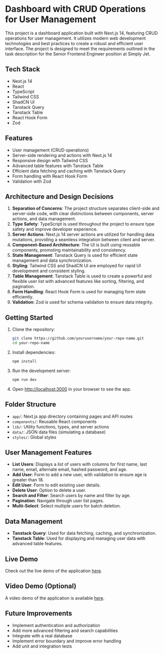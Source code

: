 # Dashboard with CRUD Operations for User Management

This project is a dashboard application built with Next.js 14, featuring CRUD operations for user management. It utilizes modern web development technologies and best practices to create a robust and efficient user interface. The project is designed to meet the requirements outlined in the task description for the Senior Frontend Engineer position at Simply Jet.

## Tech Stack

- Next.js 14
- React
- TypeScript
- Tailwind CSS
- ShadCN UI
- Tanstack Query
- Tanstack Table
- React Hook Form
- Zod

## Features

- User management (CRUD operations)
- Server-side rendering and actions with Next.js 14
- Responsive design with Tailwind CSS
- Advanced table features with Tanstack Table
- Efficient data fetching and caching with Tanstack Query
- Form handling with React Hook Form
- Validation with Zod

## Architecture and Design Decisions

1. **Separation of Concerns**: The project structure separates client-side and server-side code, with clear distinctions between components, server actions, and data management.
2. **Type Safety**: TypeScript is used throughout the project to ensure type safety and improve developer experience.
3. **Server Actions**: Next.js 14 server actions are utilized for handling data mutations, providing a seamless integration between client and server.
4. **Component-Based Architecture**: The UI is built using reusable components, promoting maintainability and consistency.
5. **State Management**: Tanstack Query is used for efficient state management and data synchronization.
6. **Styling**: Tailwind CSS and ShadCN UI are employed for rapid UI development and consistent styling.
7. **Table Management**: Tanstack Table is used to create a powerful and flexible user list with advanced features like sorting, filtering, and pagination.
8. **Form Handling**: React Hook Form is used for managing form state efficiently.
9. **Validation**: Zod is used for schema validation to ensure data integrity.

## Getting Started

1. Clone the repository:
   ```bash
   git clone https://github.com/yourusername/your-repo-name.git
   cd your-repo-name
   ```
2. Install dependencies:
   ```bash
   npm install
   ```
3. Run the development server:
   ```bash
   npm run dev
   ```
4. Open [http://localhost:3000](http://localhost:3000) in your browser to see the app.

## Folder Structure

- `app/`: Next.js app directory containing pages and API routes
- `components/`: Reusable React components
- `lib/`: Utility functions, types, and server actions
- `data/`: JSON data files (simulating a database)
- `styles/`: Global styles

## User Management Features

- **List Users**: Displays a list of users with columns for first name, last name, email, alternate email, hashed password, and age.
- **Add User**: Form to add a new user, with validation to ensure age is greater than 18.
- **Edit User**: Form to edit existing user details.
- **Delete User**: Option to delete a user.
- **Search and Filter**: Search users by name and filter by age.
- **Pagination**: Navigate through user list pages.
- **Multi-Select**: Select multiple users for batch deletion.

## Data Management

- **Tanstack Query**: Used for data fetching, caching, and synchronization.
- **Tanstack Table**: Used for displaying and managing user data with advanced table features.

## Live Demo

Check out the live demo of the application [here](https://users-dashboard-delta.vercel.app/dashboard).

## Video Demo (Optional)

A video demo of the application is available [here](https://drive.google.com/file/d/143ouUdUJvqohWfPIpClOhT5AZztiA1Fq/view?usp=drive_link).

## Future Improvements

- Implement authentication and authorization
- Add more advanced filtering and search capabilities
- Integrate with a real database
- Implement error boundary and improve error handling
- Add unit and integration tests
